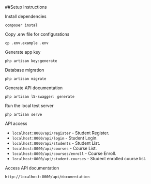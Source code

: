 ##Setup Instructions


Install dependencies
```
composer instal
``` 

Copy .env file  for configurations

```
cp .env.example .env
```

Generate app key
```
php artisan key:generate
```

Database migration
```
php artisan migrate
```

Generate API documentation

```
php artisan l5-swagger: generate
```
Run the local test server

```
php artisan serve
```

API access

- `localhost:8000/api/register` - Student Register.
- `localhost:8000/api/login` - Student Login.
- `localhost:8000/api/students` - Student List.
- `localhost:8000/api/courses` - Course List.
- `localhost:8000/api/courses/enroll` - Course Enroll.
- `localhost:8000/api/student-courses` - Student enrolled course list.


Access API documentation

```
http://localhost:8000/api/documentation
```
